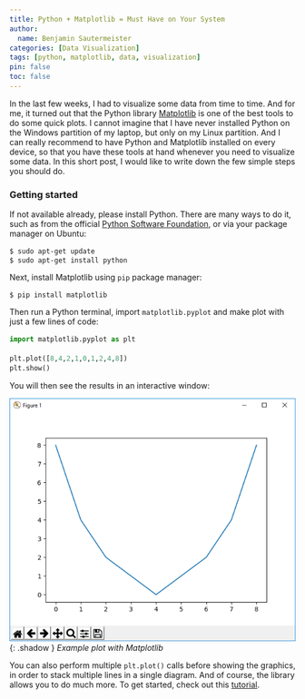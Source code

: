 ```yaml
---
title: Python + Matplotlib = Must Have on Your System
author:
  name: Benjamin Sautermeister
categories: [Data Visualization]
tags: [python, matplotlib, data, visualization]
pin: false
toc: false
---
```


In the last few weeks, I had to visualize some data from time to time. And for me, it turned out that the Python library
[Matplotlib](https://matplotlib.org/) is one of the best tools to do some quick plots. I cannot imagine that I have never
installed Python on the Windows partition of my laptop, but only on my Linux partition. And I can really recommend to have
Python and Matplotlib installed on every device, so that you have these tools at hand whenever you need to visualize some data.
In this short post, I would like to write down the few simple steps you should do.

### Getting started

If not available already, please install Python. There are many ways to do it, such as from the
official [Python Software Foundation](https://www.python.org/downloads/), or via your package manager on Ubuntu:

```console
$ sudo apt-get update
$ sudo apt-get install python
```

Next, install Matplotlib using `pip` package manager:

```console
$ pip install matplotlib
```

Then run a Python terminal, import `matplotlib.pyplot` and make plot with just a few lines of code:

```python
import matplotlib.pyplot as plt

plt.plot([8,4,2,1,0,1,2,4,8])
plt.show()
```

You will then see the results in an interactive window:

![Matplotlib example](/assets/img/posts/2017/matplotlib.png){: .shadow }
_Example plot with Matplotlib_

You can also perform multiple `plt.plot()` calls before showing the graphics, in order to stack multiple lines in a
single diagram. And of course, the library allows you to do much more. To get started, check out this
[tutorial](http://matplotlib.org/users/pyplot_tutorial.html).
